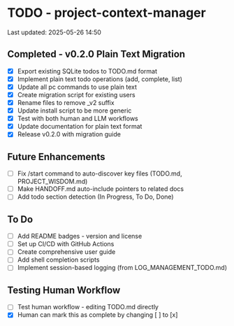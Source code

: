 # TODO - project-context-manager

Last updated: 2025-05-26 14:50

## Completed - v0.2.0 Plain Text Migration

- [x] Export existing SQLite todos to TODO.md format <!-- completed:2025-05-26 14:18 -->
- [x] Implement plain text todo operations (add, complete, list) <!-- completed:2025-05-26 14:26 -->
- [x] Update all pc commands to use plain text <!-- completed:2025-05-26 14:30 -->
- [x] Create migration script for existing users <!-- completed:2025-05-26 14:18 -->
- [x] Rename files to remove _v2 suffix <!-- completed:2025-05-26 14:40 -->
- [x] Update install script to be more generic <!-- completed:2025-05-26 14:40 -->
- [x] Test with both human and LLM workflows <!-- completed:2025-05-26 14:55 -->
- [x] Update documentation for plain text format <!-- completed:2025-05-26 15:00 -->
- [x] Release v0.2.0 with migration guide <!-- completed:2025-05-26 15:10 -->

## Future Enhancements

- [ ] Fix /start command to auto-discover key files (TODO.md, PROJECT_WISDOM.md)
- [ ] Make HANDOFF.md auto-include pointers to related docs
- [ ] Add todo section detection (In Progress, To Do, Done)

## To Do

- [ ] Add README badges - version and license <!-- created:2025-05-26 12:37:01 -->
- [ ] Set up CI/CD with GitHub Actions <!-- created:2025-05-26 12:37:07 -->
- [ ] Create comprehensive user guide
- [ ] Add shell completion scripts
- [ ] Implement session-based logging (from LOG_MANAGEMENT_TODO.md)

## Testing Human Workflow

- [ ] Test human workflow - editing TODO.md directly <!-- created:2025-05-26 14:37 -->
- [x] Human can mark this as complete by changing [ ] to [x] <!-- completed:2025-05-26 14:50 -->